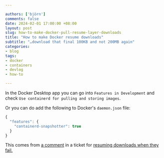 ```yaml
---

authors: ['björn']
comments: false
date: 2024-02-01 17:00:00 +08:00
layout: post
slug: how-to-make-docker-pull-resume-layer-downloads
title: "How to make Docker resume downloads" 
subtitle: "…download that final 100KB and not 200MB again"
categories:
- blog
tags:
- docker
- containers
- devlog
- how-to

---
```



In the Docker Desktop app you can go into `Features in Development` and check
`Use containerd for pulling and storing images`.

Or you can do add the following to Docker's `daemon.json` file:

```javascript
{
  "features": {
    "containerd-snapshotter": true
  }
}
```

This comes from [a comment] in a ticket for [resuming downloads when they 
fail.][2]

[a comment]: https://github.com/docker/for-linux/issues/1187#issuecomment-1457279396
[2]: https://github.com/docker/for-linux/issues/1187
